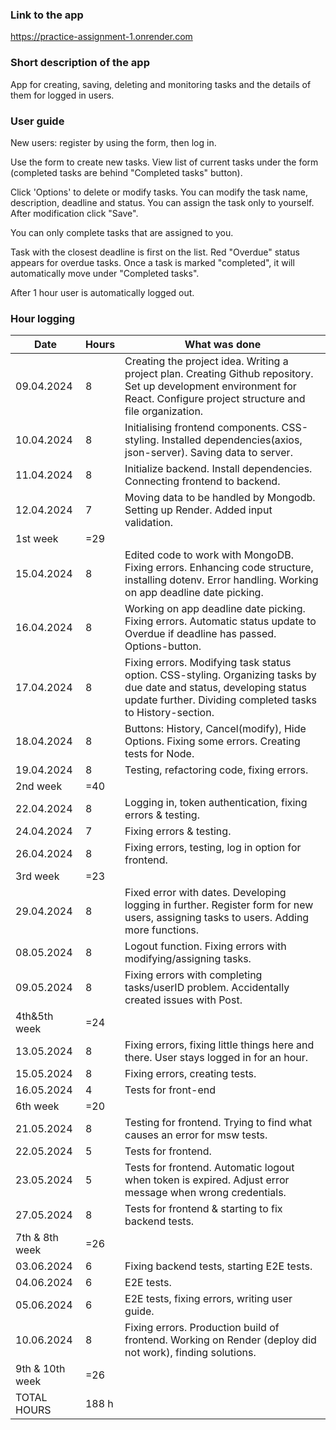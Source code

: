 ### Link to the app

https://practice-assignment-1.onrender.com

### Short description of the app
App for creating, saving, deleting and monitoring tasks and the details of them for logged in users.

### User guide
New users: register by using the form, then log in.

Use the form to create new tasks. View list of current tasks under the form (completed tasks are behind "Completed tasks" button).

Click 'Options' to delete or modify tasks. You can modify the task name, description, deadline and status. You can assign the task only to yourself. After modification click "Save".

You can only complete tasks that are assigned to you. 

Task with the closest deadline is first on the list. 
Red "Overdue" status appears for overdue tasks. 
Once a task is marked "completed", it will automatically move under "Completed tasks".

After 1 hour user is automatically logged out.

### Hour logging 

| Date | Hours | What was done |
|------------|-------|--------------------------------------------------------------------------------------------------------|
| 09.04.2024 | 8 | Creating the project idea. Writing a project plan. Creating Github repository. Set up development environment for React. Configure project structure and file organization.|
| 10.04.2024 | 8 | Initialising frontend components. CSS-styling. Installed dependencies(axios, json-server). Saving data to server. |
| 11.04.2024 | 8 | Initialize backend. Install dependencies. Connecting frontend to backend. |
| 12.04.2024 | 7 | Moving data to be handled by Mongodb. Setting up Render. Added input validation. |
| 1st week | =29 |  |
| 15.04.2024 | 8 | Edited code to work with MongoDB. Fixing errors. Enhancing code structure, installing dotenv. Error handling. Working on app deadline date picking.|
| 16.04.2024 | 8 | Working on app deadline date picking. Fixing errors. Automatic status update to Overdue if deadline has passed. Options-button. |
| 17.04.2024 | 8 | Fixing errors. Modifying task status option. CSS-styling. Organizing tasks by due date and status, developing status update further. Dividing completed tasks to History-section. |
| 18.04.2024 | 8 | Buttons: History, Cancel(modify), Hide Options. Fixing some errors. Creating tests for Node. |
| 19.04.2024 | 8 | Testing, refactoring code, fixing errors. |
| 2nd week | =40 |  |
| 22.04.2024 | 8 | Logging in, token authentication, fixing errors & testing. |
| 24.04.2024 | 7 | Fixing errors & testing. |
| 26.04.2024 | 8 | Fixing errors, testing, log in option for frontend. |
| 3rd week | =23 |  |
| 29.04.2024 | 8 | Fixed error with dates. Developing logging in further. Register form for new users, assigning tasks to users. Adding more functions. |
| 08.05.2024 | 8 | Logout function. Fixing errors with modifying/assigning tasks. |
| 09.05.2024 | 8 | Fixing errors with completing tasks/userID problem. Accidentally created issues with Post. |
| 4th&5th week | =24 |  |
| 13.05.2024 | 8 | Fixing errors, fixing little things here and there. User stays logged in for an hour. |
| 15.05.2024 | 8 | Fixing errors, creating tests. |
| 16.05.2024 | 4 | Tests for front-end |
| 6th week | =20 |  |
| 21.05.2024 | 8 | Testing for frontend. Trying to find what causes an error for msw tests. |
| 22.05.2024 | 5 | Tests for frontend. |
| 23.05.2024 | 5 | Tests for frontend. Automatic logout when token is expired. Adjust error message when wrong credentials. |
| 27.05.2024 | 8 | Tests for frontend & starting to fix backend tests. |
| 7th & 8th week | =26 |  |
| 03.06.2024 | 6 | Fixing backend tests, starting E2E tests. |
| 04.06.2024 | 6 | E2E tests. |
| 05.06.2024 | 6 | E2E tests, fixing errors, writing user guide. |
| 10.06.2024 | 8 | Fixing errors. Production build of frontend. Working on Render (deploy did not work), finding solutions. |
| 9th & 10th week | =26 |  |
| TOTAL HOURS | 188 h | |

